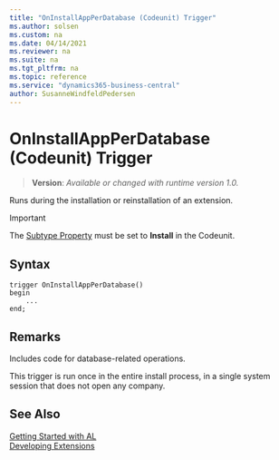 ```yaml
---
title: "OnInstallAppPerDatabase (Codeunit) Trigger"
ms.author: solsen
ms.custom: na
ms.date: 04/14/2021
ms.reviewer: na
ms.suite: na
ms.tgt_pltfrm: na
ms.topic: reference
ms.service: "dynamics365-business-central"
author: SusanneWindfeldPedersen
---
```

[//]: # (START>DO_NOT_EDIT)
[//]: # (IMPORTANT:Do not edit any of the content between here and the END>DO_NOT_EDIT.)
[//]: # (Any modifications should be made in the .xml files in the ModernDev repo.)

# OnInstallAppPerDatabase (Codeunit) Trigger
> **Version**: _Available or changed with runtime version 1.0._

Runs during the installation or reinstallation of an extension.

> [!IMPORTANT]
> The [Subtype Property](../../properties/devenv-subtype-property.md) must be set to **Install** in the Codeunit.


## Syntax
```
trigger OnInstallAppPerDatabase()
begin
    ...
end;
```



[//]: # (IMPORTANT: END>DO_NOT_EDIT)

## Remarks  
Includes code for database-related operations.

This trigger is run once in the entire install process, in a single system session that does not open any company.

## See Also  
[Getting Started with AL](../../devenv-get-started.md)  
[Developing Extensions](../../devenv-dev-overview.md)  

